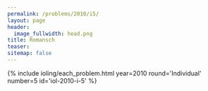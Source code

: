 ```yaml
---
permalink: /problems/2010/i5/
layout: page
header:
  image_fullwidth: head.png
title: Romansch
teaser: 
sitemap: false
---
```


{% include ioling/each_problem.html year=2010 round='Individual' number=5 id='iol-2010-i-5' %}